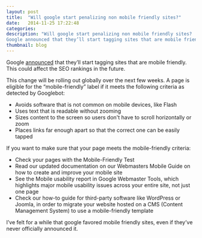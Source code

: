 ```yaml
---
layout: post
title:  "Will google start penalizing non mobile friendly sites?"
date:   2014-11-25 17:22:48
categories:
description: "Will google start penalizing non mobile friendly sites?
Google announced that they’ll start tagging sites that are mobile friendly. This could affect the SEO rankings in the future."
thumbnail: blog
---
```


Google [announced](http://googlewebmastercentral.blogspot.com/2014/11/helping-users-find-mobile-friendly-pages.html?m=1) that they’ll start tagging sites that are mobile friendly. This could affect the SEO rankings in the future.

This change will be rolling out globally over the next few weeks. A page is eligible for the “mobile-friendly” label if it meets the following criteria as detected by Googlebot:

- Avoids software that is not common on mobile devices, like Flash
- Uses text that is readable without zooming
- Sizes content to the screen so users don't have to scroll horizontally or zoom
- Places links far enough apart so that the correct one can be easily tapped

If you want to make sure that your page meets the mobile-friendly criteria: 

- Check your pages with the Mobile-Friendly Test 
- Read our updated documentation on our Webmasters Mobile Guide on how to create and improve your mobile site
- See the Mobile usability report in Google Webmaster Tools, which highlights major mobile usability issues across your entire site, not just one page
- Check our how-to guide for third-party software like WordPress or Joomla, in order to migrate your website hosted on a CMS (Content Management System) to use a mobile-friendly template

I’ve felt for a while that google favored mobile friendly sites, even if they’ve never officially announced it. 

